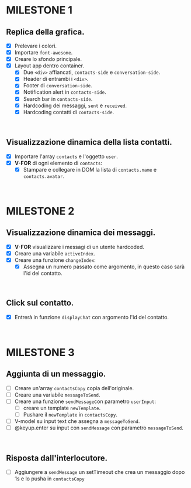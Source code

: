# MILESTONE 1
## Replica della grafica.
- [x] Prelevare i colori.
- [x] Importare `font-awesome`.
- [x] Creare lo sfondo principale.
- [x] Layout app dentro container.
    - [x] Due `<div>` affiancati, `contacts-side` e `conversation-side`.
    - [x] Header di entrambi i `<div>`.
    - [x] Footer di `conversation-side`.
    - [x] Notification alert in `contacts-side`.
    - [x] Search bar in `contacts-side`.
    - [x] Hardcoding dei messaggi, `sent` e `received`.
    - [x] Hardcoding contatti di `contacts-side`.

<br>

## Visualizzazione dinamica della lista contatti.
- [x] Importare l'array `contacts` e l'oggetto `user`.
- [x] **V-FOR** di ogni elemento di `contacts`:
    - [x] Stampare e collegare in DOM la lista di `contacts.name` e `contacts.avatar`.

<br>

# MILESTONE 2
## Visualizzazione dinamica dei messaggi.
- [x] **V-FOR** visualizzare i messagi di un utente hardcoded.
- [x] Creare una variabile `activeIndex`.
- [x] Creare una funzione `changeIndex`:
    - [x] Assegna un numero passato come argomento, in questo caso sarà l'id del contatto. 

<br>

## Click sul contatto.
- [x] Entrerà in funzione `displayChat` con argomento l'id del contatto.

<br>

# MILESTONE 3
## Aggiunta di un messaggio.
-[ ] Creare un'array `contactsCopy` copia dell'originale.
-[ ] Creare una variabile `messageToSend`.
-[ ] Creare una funzione `sendMessage`con parametro `userInput`:
    -[ ] creare un template `newTemplate`.
    -[ ] Pushare il `newTemplate` in `contactsCopy`.
-[ ] V-model su input text che assegna a `messageToSend`.
-[ ] @keyup.enter su input con `sendMessage` con parametro `messageToSend`.

<br>

## Risposta dall'interlocutore.
-[ ] Aggiungere a `sendMessage` un setTimeout che crea un messaggio dopo 1s e lo pusha in `contactsCopy`
